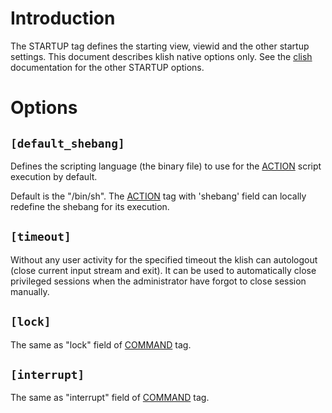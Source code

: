 

# Introduction #

The STARTUP tag defines the starting view, viewid and the other startup settings. This document describes klish native options only. See the [clish](clish.md) documentation for the other STARTUP options.

# Options #

## `[default_shebang]` ##

Defines the scripting language (the binary file) to use for the [ACTION](ACTION.md) script execution by default.

Default is the "/bin/sh". The [ACTION](ACTION.md) tag with 'shebang' field can locally redefine the shebang for its execution.

## `[timeout]` ##

Without any user activity for the specified timeout the klish can autologout (close current input stream and exit). It can be used to automatically close privileged sessions when the administrator have forgot to close session manually.

## `[lock]` ##

The same as "lock" field of [COMMAND](COMMAND.md) tag.

## `[interrupt]` ##

The same as "interrupt" field of [COMMAND](COMMAND.md) tag.
